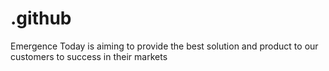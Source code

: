 # .github
Emergence Today is aiming to provide the best solution and product to our customers to success in their markets
